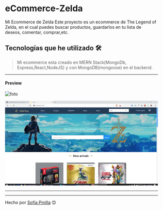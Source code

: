 # eCommerce-Zelda
Mi Ecommerce de Zelda
Este proyecto es un ecommerce de The Legend of Zelda, en el cual puedes buscar productos, guardarlos en tu lista de deseos, comentar, 
comprar,etc.

## Tecnologías que he utilizado 🛠️

>Mi ecommerce esta creado en MERN Stack(MongoDb, Express,React,NodeJS) y con MongoDB(mongoose) en el backend.

 ---

#### Preview


![foto](imagenes/zelda1.gif) 


![foto](imagenes/sofia1.gif) 

---



---
Hecho por [Sofía Pinilla](https://github.com/SofiaPinilla) 😊
